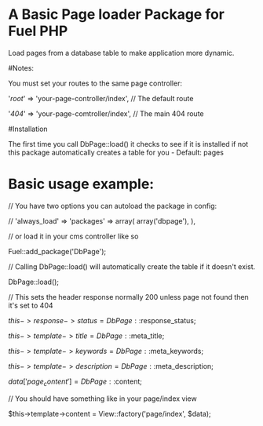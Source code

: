 # A Basic Page loader Package for Fuel PHP

Load pages from a database table to make application more dynamic.

#Notes:

You must set your routes to the same page controller:

'_root_' => 'your-page-controller/index', // The default route

'_404_' => 'your-page-comtroller/index',  // The main 404 route


#Installation

The first time you call DbPage::load() it checks to see if it is installed if not this package automatically creates a table for you - Default: pages


# Basic usage example:

// You have two options you can autoload the package in config:

// 'always_load'	=> 'packages'	=> array( array('dbpage'), ),

// or load it in your cms controller like so

Fuel::add_package('DbPage');

// Calling DbPage::load() will automatically create the table if it doesn't exist.

DbPage::load();

// This sets the header response normally 200 unless page not found then it's set to 404

$this->response->status = DbPage::$response_status;

$this->template->title = DbPage::$meta_title;

$this->template->keywords = DbPage::$meta_keywords;

$this->template->description = DbPage::$meta_description;

$data['page_content'] = DbPage::$content;

// You should have something like <?php echo html_entity_decode($page_content)."\n"; ?> in your page/index view

$this->template->content = View::factory('page/index', $data);